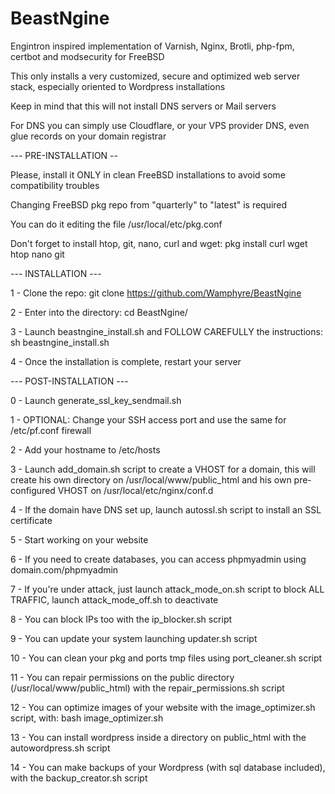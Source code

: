 # BeastNgine
Engintron inspired implementation of Varnish, Nginx, Brotli, php-fpm, certbot and modsecurity for FreeBSD

This only installs a very customized, secure and optimized web server stack, especially oriented to Wordpress installations

Keep in mind that this will not install DNS servers or Mail servers

For DNS you can simply use Cloudflare, or your VPS provider DNS, even glue records on your domain registrar

--- PRE-INSTALLATION --

Please, install it ONLY in clean FreeBSD installations to avoid some compatibility troubles

Changing FreeBSD pkg repo from "quarterly" to "latest" is required

You can do it editing the file /usr/local/etc/pkg.conf

Don't forget to install htop, git, nano, curl and wget: pkg install curl wget htop nano git

--- INSTALLATION ---

1 - Clone the repo: git clone https://github.com/Wamphyre/BeastNgine

2 - Enter into the directory: cd BeastNgine/

3 - Launch beastngine_install.sh and FOLLOW CAREFULLY the instructions: sh beastngine_install.sh

4 - Once the installation is complete, restart your server

--- POST-INSTALLATION ---

0 - Launch generate_ssl_key_sendmail.sh

1 - OPTIONAL: Change your SSH access port and use the same for /etc/pf.conf firewall

2 - Add your hostname to /etc/hosts

3 - Launch add_domain.sh script to create a VHOST for a domain, this will create his own directory on /usr/local/www/public_html and his own pre-configured VHOST on /usr/local/etc/nginx/conf.d

4 - If the domain have DNS set up, launch autossl.sh script to install an SSL certificate 

5 - Start working on your website

6 - If you need to create databases, you can access phpmyadmin using domain.com/phpmyadmin

7 - If you're under attack, just launch attack_mode_on.sh script to block ALL TRAFFIC, launch attack_mode_off.sh to deactivate

8 - You can block IPs too with the ip_blocker.sh script

9 - You can update your system launching updater.sh script

10 - You can clean your pkg and ports tmp files using port_cleaner.sh script

11 - You can repair permissions on the public directory (/usr/local/www/public_html) with the repair_permissions.sh script

12 - You can optimize images of your website with the image_optimizer.sh script, with: bash image_optimizer.sh

13 - You can install wordpress inside a directory on public_html with the autowordpress.sh script

14 - You can make backups of your Wordpress (with sql database included), with the backup_creator.sh script
